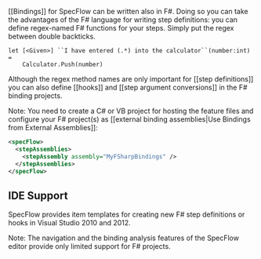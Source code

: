 [[Bindings]] for SpecFlow can be written also in F#. Doing so you can take the advantages of the F# language for writing step definitions: you can define regex-named F# functions for your steps. Simply put the regex between double backticks.

```F#
let [<Given>] ``I have entered (.*) into the calculator``(number:int) = 
    Calculator.Push(number)
```

Although the regex method names are only important for [[step definitions]] you can also define [[hooks]] and [[step argument conversions]] in the F# binding projects.

Note: You need to create a C# or VB project for hosting the feature files and configure your F# project(s) as [[external binding assemblies|Use Bindings from External Assemblies]]:

```xml
<specFlow>
  <stepAssemblies>
    <stepAssembly assembly="MyFSharpBindings" />
  </stepAssemblies>
</specFlow>
```

## IDE Support

SpecFlow provides item templates for creating new F# step definitions or hooks in Visual Studio 2010 and 2012.

Note: The navigation and the binding analysis features of the SpecFlow editor provide only limited support for F# projects.